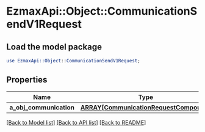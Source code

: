 # EzmaxApi::Object::CommunicationSendV1Request

## Load the model package
```perl
use EzmaxApi::Object::CommunicationSendV1Request;
```

## Properties
Name | Type | Description | Notes
------------ | ------------- | ------------- | -------------
**a_obj_communication** | [**ARRAY[CommunicationRequestCompound]**](CommunicationRequestCompound.md) |  | 

[[Back to Model list]](../README.md#documentation-for-models) [[Back to API list]](../README.md#documentation-for-api-endpoints) [[Back to README]](../README.md)


